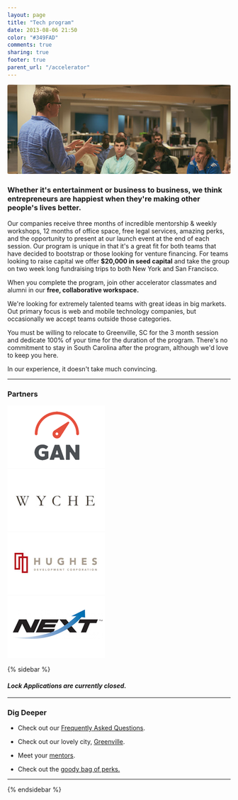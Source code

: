 ```yaml
---
layout: page
title: "Tech program"
date: 2013-08-06 21:50
color: "#349FAD"
comments: true
sharing: true
footer: true
parent_url: "/accelerator"
---
```


<img src="/images/accelerator/tech-program-image.jpg" style="border-radius: 3px;">

### Whether it's entertainment or business to business, we think entrepreneurs are happiest when they're making other people's lives better.

Our companies receive three months of incredible mentorship &amp; weekly workshops, 12 months of office space, free legal services, amazing perks, and the opportunity to present at our launch event at the end of each session. Our program is unique in that it's a great fit for both teams that have decided to bootstrap or those looking for venture financing. For teams looking to raise capital we offer&nbsp;**$20,000 in seed capital**&nbsp;and take the group on two week long fundraising trips to both New York and San Francisco.

When you complete the program, join other accelerator classmates and alumni in our **free, collaborative workspace.**

We're looking for extremely talented teams with great ideas in big markets. Out primary focus is web and mobile technology companies, but occasionally we accept teams outside those categories.

You must be willing to relocate to Greenville, SC&nbsp;for the 3 month session and dedicate 100% of your time for the duration of the program. There's no commitment to stay in South Carolina after the program, although we'd love to keep you here.

In our experience, it doesn't take much convincing.

* * *

### Partners

<div class="sponsors one-fourth"> <img src="/images/accelerator/sponsors/gan.jpg"></div>
<div class="sponsors one-fourth"> <img src="/images/accelerator/sponsors/wyche.jpg"></div>
<div class="sponsors one-fourth"> <img src="/images/accelerator/sponsors/hughes.jpg"></div>
<div class="sponsors one-fourth last"> <img src="/images/accelerator/sponsors/next.jpg"></div>

{% sidebar %}

#### <i class="ss-icon applications-closed">Lock</i> <em>Applications are currently closed.</em>

* * *

### Dig Deeper

*   Check out our [Frequently Asked Questions](/accelerator/spring-program/spring-faq).

*   Check out our lovely city, [Greenville](/accelerator/spring-program/greenville).
*   Meet your [mentors](/accelerator/mentors).
*   Check out the [goody bag of perks.](/accelerator/spring-program/perks)

* * *

{% endsidebar %}